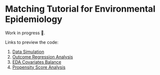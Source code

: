 # Matching Tutorial for Environmental Epidemiology

Work in progress :hammer:.

Links to preview the code:

1. [Data Simulation](http://htmlpreview.github.io/?https://github.com/lzabrocki/matching_env_epi/blob/main/2.scripts/1_script_simulating_data.html)
2. [Outcome Regression Analysis](http://htmlpreview.github.io/?https://github.com/lzabrocki/matching_env_epi/blob/main/2.scripts/2_script_outcome_regression_analysis.html)
3. [EDA Covariates Balance](http://htmlpreview.github.io/?https://github.com/lzabrocki/matching_env_epi/blob/main/2.scripts/3_script_eda_covariates_balance.html)
4. [Propensity Score Analysis](http://htmlpreview.github.io/?https://github.com/lzabrocki/matching_env_epi/blob/main/2.scripts/4_propensity_score_matching.html)

